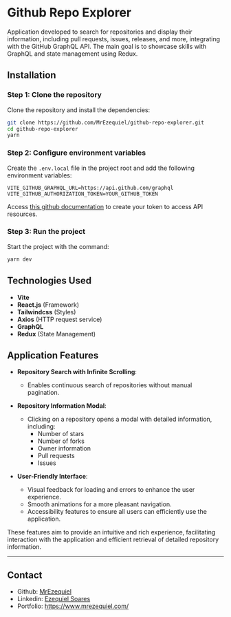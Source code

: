 # Github Repo Explorer
Application developed to search for repositories and display their information, including pull requests, issues, releases, and more, integrating with the GitHub GraphQL API. The main goal is to showcase skills with GraphQL and state management using Redux.

## Installation

### Step 1: Clone the repository
Clone the repository and install the dependencies:
```bash
git clone https://github.com/MrEzequiel/github-repo-explorer.git
cd github-repo-explorer
yarn
```

### Step 2: Configure environment variables
Create the `.env.local` file in the project root and add the following environment variables:
```
VITE_GITHUB_GRAPHQL_URL=https://api.github.com/graphql
VITE_GITHUB_AUTHORIZATION_TOKEN=YOUR_GITHUB_TOKEN
```
Access [this github documentation](https://docs.github.com/en/authentication/keeping-your-account-and-data-secure/managing-your-personal-access-tokens#creating-a-fine-grained-personal-access-token) to create your token to access API resources.

### Step 3: Run the project
Start the project with the command:
```bash
yarn dev
```

## Technologies Used

- **Vite**
- **React.js** (Framework)
- **Tailwindcss** (Styles)
- **Axios** (HTTP request service)
- **GraphQL**
- **Redux** (State Management)

## Application Features

- **Repository Search with Infinite Scrolling**:
  - Enables continuous search of repositories without manual pagination.
  
- **Repository Information Modal**:
  - Clicking on a repository opens a modal with detailed information, including:
    - Number of stars
    - Number of forks
    - Owner information
    - Pull requests
    - Issues
  
- **User-Friendly Interface**:
  - Visual feedback for loading and errors to enhance the user experience.
  - Smooth animations for a more pleasant navigation.
  - Accessibility features to ensure all users can efficiently use the application.

These features aim to provide an intuitive and rich experience, facilitating interaction with the application and efficient retrieval of detailed repository information.

---

## Contact

- Github: <a href="https://github.com/MrEzequiel">MrEzequiel</a>
- Linkedin: <a href="https://www.linkedin.com/in/ezequiel-soares-da-silva-b64a64207">Ezequiel Soares</a>
- Portfolio: https://www.mrezequiel.com/

<br>


